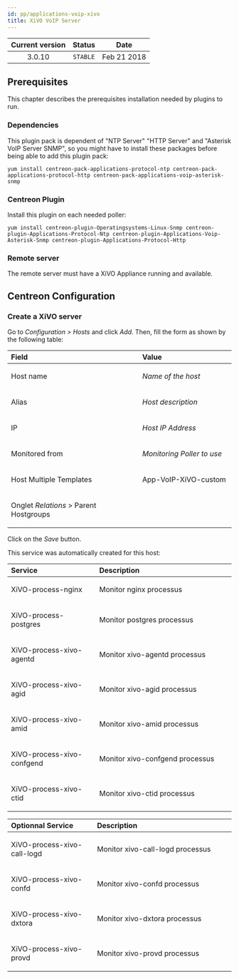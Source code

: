 ```yaml
---
id: pp/applications-voip-xivo
title: XiVO VoIP Server
---
```


| Current version | Status | Date |
| :-: | :-: | :-: |
| 3.0.10 | `STABLE` | Feb 21 2018 |

## Prerequisites
This chapter describes the prerequisites installation needed by plugins
to run.

### Dependencies
This plugin pack is dependent of "NTP Server" "HTTP Server" and "Asterisk VoIP Server SNMP", so you might have to install these packages before being able to add this plugin pack:

    yum install centreon-pack-applications-protocol-ntp centreon-pack-applications-protocol-http centreon-pack-applications-voip-asterisk-snmp

### Centreon Plugin
Install this plugin on each needed poller:

    yum install centreon-plugin-Operatingsystems-Linux-Snmp centreon-plugin-Applications-Protocol-Ntp centreon-plugin-Applications-Voip-Asterisk-Snmp centreon-plugin-Applications-Protocol-Http


### Remote server
The remote server must have a XiVO Appliance running and available.

## Centreon Configuration
### Create a XiVO server
Go to *Configuration &gt; Hosts* and click *Add*. Then, fill the form as
shown by the following table:

<table>
<colgroup>
<col width="58%" />
<col width="41%" />
</colgroup>
<thead>
<tr class="header">
<th align="left">Field</th>
<th align="left">Value</th>
</tr>
</thead>
<tbody>
<tr class="odd">
<td align="left"><p>Host name</p></td>
<td align="left"><p><em>Name of the host</em></p></td>
</tr>
<tr class="even">
<td align="left"><p>Alias</p></td>
<td align="left"><p><em>Host description</em></p></td>
</tr>
<tr class="odd">
<td align="left"><p>IP</p></td>
<td align="left"><p><em>Host IP Address</em></p></td>
</tr>
<tr class="even">
<td align="left"><p>Monitored from</p></td>
<td align="left"><p><em>Monitoring Poller to use</em></p></td>
</tr>
<tr class="odd">
<td align="left"><p>Host Multiple Templates</p></td>
<td align="left"><p>App-VoIP-XiVO-custom</p></td>
</tr>
<tr class="even">
<td align="left"><p>Onglet <em>Relations</em> &gt; Parent Hostgroups</p></td>
<td align="left"></td>
</tr>
</tbody>
</table>

Click on the *Save* button.

This service was automatically created for this host:

<table>
<colgroup>
<col width="39%" />
<col width="60%" />
</colgroup>
<thead>
<tr class="header">
<th align="left">Service</th>
<th align="left">Description</th>
</tr>
</thead>
<tbody>
<tr class="odd">
<td align="left"><p>XiVO-process-nginx</p></td>
<td align="left"><p>Monitor nginx processus</p></td>
</tr>
<tr class="even">
<td align="left"><p>XiVO-process-postgres</p></td>
<td align="left"><p>Monitor postgres processus</p></td>
</tr>
<tr class="odd">
<td align="left"><p>XiVO-process-xivo-agentd</p></td>
<td align="left"><p>Monitor xivo-agentd processus</p></td>
</tr>
<tr class="even">
<td align="left"><p>XiVO-process-xivo-agid</p></td>
<td align="left"><p>Monitor xivo-agid processus</p></td>
</tr>
<tr class="odd">
<td align="left"><p>XiVO-process-xivo-amid</p></td>
<td align="left"><p>Monitor xivo-amid processus</p></td>
</tr>
<tr class="even">
<td align="left"><p>XiVO-process-xivo-confgend</p></td>
<td align="left"><p>Monitor xivo-confgend processus</p></td>
</tr>
<tr class="odd">
<td align="left"><p>XiVO-process-xivo-ctid</p></td>
<td align="left"><p>Monitor xivo-ctid processus</p></td>
</tr>
</tbody>
</table>

<table>
<colgroup>
<col width="38%" />
<col width="61%" />
</colgroup>
<thead>
<tr class="header">
<th align="left">Optionnal Service</th>
<th align="left">Description</th>
</tr>
</thead>
<tbody>
<tr class="odd">
<td align="left"><p>XiVO-process-xivo-call-logd</p></td>
<td align="left"><p>Monitor xivo-call-logd processus</p></td>
</tr>
<tr class="even">
<td align="left"><p>XiVO-process-xivo-confd</p></td>
<td align="left"><p>Monitor xivo-confd processus</p></td>
</tr>
<tr class="odd">
<td align="left"><p>XiVO-process-xivo-dxtora</p></td>
<td align="left"><p>Monitor xivo-dxtora processus</p></td>
</tr>
<tr class="even">
<td align="left"><p>XiVO-process-xivo-provd</p></td>
<td align="left"><p>Monitor xivo-provd processus</p></td>
</tr>
</tbody>
</table>


